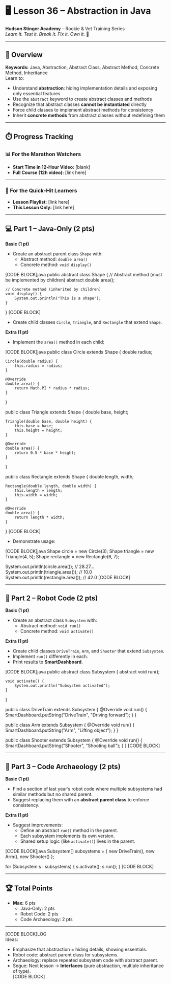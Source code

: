 # 🖥️ Lesson 36 – Abstraction in Java

**Hudson Stinger Academy** – Rookie & Vet Training Series  
_Learn it. Test it. Break it. Fix it. Own it._ 🐝  

---

## 🎯 Overview
**Keywords:** Java, Abstraction, Abstract Class, Abstract Method, Concrete Method, Inheritance  
Learn to:
- Understand **abstraction**: hiding implementation details and exposing only essential features  
- Use the `abstract` keyword to create abstract classes and methods  
- Recognize that abstract classes **cannot be instantiated** directly  
- Force child classes to implement abstract methods for consistency  
- Inherit **concrete methods** from abstract classes without redefining them  

---

## ⏱️ Progress Tracking

### 📊 For the Marathon Watchers  
- **Start Time in 12‑Hour Video:** [blank]  
- **Full Course (12h video):** [link here]  

---

### 🎯 For the Quick‑Hit Learners  
- **Lesson Playlist:** [link here]  
- **This Lesson Only:** [link here]  

---

## 💻 Part 1 – Java‑Only (2 pts)

**Basic (1 pt)**  
- Create an abstract parent class `Shape` with:  
  - Abstract method: `double area()`  
  - Concrete method: `void display()`  

[CODE BLOCK]java
public abstract class Shape {
    // Abstract method (must be implemented by children)
    abstract double area();

    // Concrete method (inherited by children)
    void display() {
        System.out.println("This is a shape");
    }
}
[CODE BLOCK]

- Create child classes `Circle`, `Triangle`, and `Rectangle` that extend `Shape`.  

**Extra (1 pt)**  
- Implement the `area()` method in each child:  

[CODE BLOCK]java
public class Circle extends Shape {
    double radius;

    Circle(double radius) {
        this.radius = radius;
    }

    @Override
    double area() {
        return Math.PI * radius * radius;
    }
}

public class Triangle extends Shape {
    double base, height;

    Triangle(double base, double height) {
        this.base = base;
        this.height = height;
    }

    @Override
    double area() {
        return 0.5 * base * height;
    }
}

public class Rectangle extends Shape {
    double length, width;

    Rectangle(double length, double width) {
        this.length = length;
        this.width = width;
    }

    @Override
    double area() {
        return length * width;
    }
}
[CODE BLOCK]

- Demonstrate usage:  

[CODE BLOCK]java
Shape circle = new Circle(3);
Shape triangle = new Triangle(4, 5);
Shape rectangle = new Rectangle(6, 7);

System.out.println(circle.area());    // 28.27...
System.out.println(triangle.area());  // 10.0
System.out.println(rectangle.area()); // 42.0
[CODE BLOCK]

---

## 🤖 Part 2 – Robot Code (2 pts)

**Basic (1 pt)**  
- Create an abstract class `Subsystem` with:  
  - Abstract method: `void run()`  
  - Concrete method: `void activate()`  

**Extra (1 pt)**  
- Create child classes `DriveTrain`, `Arm`, and `Shooter` that extend `Subsystem`.  
- Implement `run()` differently in each.  
- Print results to **SmartDashboard**.  

[CODE BLOCK]java
public abstract class Subsystem {
    abstract void run();

    void activate() {
        System.out.println("Subsystem activated");
    }
}

public class DriveTrain extends Subsystem {
    @Override
    void run() {
        SmartDashboard.putString("DriveTrain", "Driving forward");
    }
}

public class Arm extends Subsystem {
    @Override
    void run() {
        SmartDashboard.putString("Arm", "Lifting object");
    }
}

public class Shooter extends Subsystem {
    @Override
    void run() {
        SmartDashboard.putString("Shooter", "Shooting ball");
    }
}
[CODE BLOCK]

---

## 📜 Part 3 – Code Archaeology (2 pts)

**Basic (1 pt)**  
- Find a section of last year’s robot code where multiple subsystems had similar methods but no shared parent.  
- Suggest replacing them with an **abstract parent class** to enforce consistency.  

**Extra (1 pt)**  
- Suggest improvements:  
  - Define an abstract `run()` method in the parent.  
  - Each subsystem implements its own version.  
  - Shared setup logic (like `activate()`) lives in the parent.  

[CODE BLOCK]java
Subsystem[] subsystems = { new DriveTrain(), new Arm(), new Shooter() };

for (Subsystem s : subsystems) {
    s.activate();
    s.run();
}
[CODE BLOCK]

---

## 🏆 Total Points
- **Max:** 6 pts  
  - Java‑Only: 2 pts  
  - Robot Code: 2 pts  
  - Code Archaeology: 2 pts  

---

[CODE BLOCK]LOG  
Ideas:  
- Emphasize that abstraction = hiding details, showing essentials.  
- Robot code: abstract parent class for subsystems.  
- Archaeology: replace repeated subsystem code with abstract parent.  
- Segue: Next lesson → **Interfaces** (pure abstraction, multiple inheritance of type).  
[CODE BLOCK]
